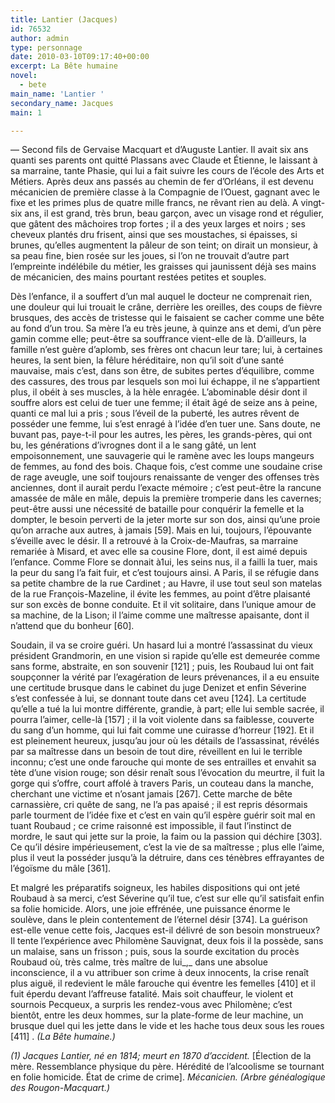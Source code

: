 ```yaml
---
title: Lantier (Jacques)
id: 76532
author: admin
type: personnage
date: 2010-03-10T09:17:40+00:00
excerpt: La Bête humaine
novel:
  - bete
main_name: 'Lantier '
secondary_name: Jacques
main: 1

---
```

— Second fils de Gervaise Macquart et d&rsquo;Auguste Lantier. Il avait six ans quanti ses parents ont quitté Plassans avec Claude et Étienne, le laissant à sa marraine, tante Phasie, qui lui a fait suivre les cours de l&rsquo;école des Arts et Métiers. Après deux ans passés au chemin de fer d&rsquo;Orléans, il est devenu mécanicien de première classe à la Compagnie de l&rsquo;Ouest, gagnant avec le fixe et les primes plus de quatre mille francs, ne rêvant rien au delà. A vingt-six ans, il est grand, très brun, beau garçon, avec un visage rond et régulier, que gâtent des mâchoires trop fortes ; il a des yeux larges et noirs ; ses cheveux plantés dru frisent, ainsi que ses moustaches, si épaisses, si brunes, qu&rsquo;elles augmentent la pâleur de son teint; on dirait un monsieur, à sa peau fine, bien rosée sur les joues, si l&rsquo;on ne trouvait d&rsquo;autre part l&rsquo;empreinte indélébile du métier, les graisses qui jaunissent déjà ses mains de mécanicien, des mains pourtant restées petites et souples.

Dès l&rsquo;enfance, il a souffert d&rsquo;un mal auquel le docteur ne comprenait rien, une douleur qui lui trouait le crâne, derrière les oreilles, des coups de fièvre brusques, des accès de tristesse qui le faisaient se cacher comme une bête au fond d&rsquo;un trou. Sa mère l&rsquo;a eu très jeune, à quinze ans et demi, d&rsquo;un père gamin comme elle; peut-être sa souffrance vient-elle de là. D&rsquo;ailleurs, la famille n&rsquo;est guère d&rsquo;aplomb, ses frères ont chacun leur tare; lui, à certaines heures, la sent bien, la fêlure héréditaire, non qu&rsquo;il soit d&rsquo;une santé mauvaise, mais c&rsquo;est, dans son être, de subites pertes d&rsquo;équilibre, comme des cassures, des trous par lesquels son moi lui échappe, il ne s&rsquo;appartient plus, il obéit à ses muscles, à la hèle enragée. L&rsquo;abominable désir dont il souffre alors est celui de tuer une femme; il était âgé de seize ans à peine, quanti ce mal lui a pris ; sous l&rsquo;éveil de la puberté, les autres rêvent de posséder une femme, lui s&rsquo;est enragé à l&rsquo;idée d&rsquo;en tuer une. Sans doute, ne buvant pas, paye-t-il pour les autres, les pères, les grands-pères, qui ont bu, les générations d&rsquo;ivrognes dont il a le sang gâté, un lent empoisonnement, une sauvagerie qui le ramène avec les loups mangeurs de femmes, au fond des bois. Chaque fois, c&rsquo;est comme une soudaine crise de rage aveugle, une soif toujours renaissante de venger des offenses très anciennes, dont il aurait perdu l&rsquo;exacte mémoire ; c&rsquo;est peut-être la rancune amassée de mâle en mâle, depuis la première tromperie dans les cavernes; peut-être aussi une nécessité de bataille pour conquérir la femelle et la dompter, le besoin perverti de la jeter morte sur son dos, ainsi qu&rsquo;une proie qu&rsquo;on arrache aux autres, à jamais [59]. Mais en lui, toujours, l&rsquo;épouvante s&rsquo;éveille avec le désir. Il a retrouvé à la Croix-de-Maufras, sa marraine remariée à Misard, et avec elle sa cousine Flore, dont, il est aimé depuis l&rsquo;enfance. Comme Flore se donnait à1ui, les seins nus, il a failli la tuer, mais la peur du sang l&rsquo;a fait fuir, et c&rsquo;est toujours ainsi. A Paris, il se réfugie dans sa petite chambre de la rue Cardinet ; au Havre, il use tout seul son matelas de la rue François-Mazeline, il évite les femmes, au point d&rsquo;être plaisanté sur son excès de bonne conduite. Et il vit solitaire, dans l&rsquo;unique amour de sa machine, de la Lison; il l&rsquo;aime comme une maîtresse apaisante, dont il n&rsquo;attend que du bonheur [60].

Soudain, il va se croire guéri. Un hasard lui a montré l&rsquo;assassinat du vieux président Grandmorin, en une vision si rapide qu&rsquo;elle est demeurée comme sans forme, abstraite, en son souvenir [121] ; puis, les Roubaud lui ont fait soupçonner la vérité par l&rsquo;exagération de leurs prévenances, il a eu ensuite une certitude brusque dans le cabinet du juge Denizet et enfin Séverine s&rsquo;est confessée à lui, se donnant toute dans cet aveu [124]. La certitude qu&rsquo;elle a tué la lui montre différente, grandie, à part; elle lui semble sacrée, il pourra l&rsquo;aimer, celle-là [157] ; il la voit violente dans sa faiblesse, couverte du sang d&rsquo;un homme, qui lui fait comme une cuirasse d&rsquo;horreur [192]. Et il est pleinement heureux, jusqu&rsquo;au jour où les détails de l&rsquo;assassinat, révélés par sa maîtresse dans un besoin de tout dire, réveillent en lui le terrible inconnu; c&rsquo;est une onde farouche qui monte de ses entrailles et envahit sa tète d&rsquo;une vision rouge; son désir renaît sous l&rsquo;évocation du meurtre, il fuit la gorge qui s&rsquo;offre, court affolé à travers Paris, un couteau dans la manche, cherchant une victime et n&rsquo;osant jamais [267]. Cette marche de bête carnassière, cri quête de sang, ne l&rsquo;a pas apaisé ; il est repris désormais parle tourment de l&rsquo;idée fixe et c&rsquo;est en vain qu&rsquo;il espère guérir soit mal en tuant Roubaud ; ce crime raisonné est impossible, il faut l&rsquo;instinct de mordre, le saut qui jette sur la proie, la faim ou la passion qui déchire [303]. Ce qu&rsquo;il désire impérieusement, c&rsquo;est la vie de sa maîtresse ; plus elle l&rsquo;aime, plus il veut la posséder jusqu&rsquo;à la détruire, dans ces ténèbres effrayantes de l&rsquo;égoïsme du mâle [361].

Et malgré les préparatifs soigneux, les habiles dispositions qui ont jeté Roubaud à sa merci, c&rsquo;est Séverine qu&rsquo;il tue, c&rsquo;est sur elle qu&rsquo;il satisfait enfin sa folie homicide. Alors, une joie effrénée, une puissance énorme le soulève, dans le plein contentement de l&rsquo;éternel désir [374]. La guérison est-elle venue cette fois, Jacques est-il délivré de son besoin monstrueux? Il tente l&rsquo;expérience avec Philomène Sauvignat, deux fois il la possède, sans un malaise, sans un frisson ; puis, sous la sourde excitation du procès Roubaud où, très calme, très maître de lui_,_ dans une absolue inconscience, il a vu attribuer son crime à deux innocents, la crise renaît plus aiguë, il redevient le mâle farouche qui éventre les femelles [410] et il fuit éperdu devant l&rsquo;affreuse fatalité. Mais soit chauffeur, le violent et sournois Pecqueux, a surpris les rendez-vous avec Philomène; c&rsquo;est bientôt, entre les deux hommes, sur la plate-forme de leur machine, un brusque duel qui les jette dans le vide et les hache tous deux sous les roues [411] . _(La Bête humaine.)_

_(1) Jacques Lantier, né en 1814; meurt en 1870 d&rsquo;accident._ [Élection de la mère. Ressemblance physique du père. Hérédité de l&rsquo;alcoolisme se tournant en folie homicide. État de crime de crime]. _Mécanicien. (Arbre généalogique des Rougon-Macquart.)_